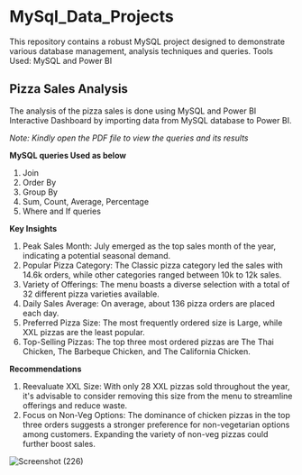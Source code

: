 # MySql_Data_Projects
This repository contains a robust MySQL project designed to demonstrate various database management, analysis techniques and queries.
Tools Used: MySQL and Power BI

## Pizza Sales Analysis
The analysis of the pizza sales is done using MySQL and Power BI Interactive Dashboard by importing data from MySQL database to Power BI.

*Note: Kindly open the PDF file to view the queries and its results*

**MySQL queries Used as below**
1. Join
2. Order By
3. Group By
4. Sum, Count, Average, Percentage
5. Where and If queries

**Key Insights**
1. Peak Sales Month: July emerged as the top sales month of the year, indicating a potential seasonal demand.
2. Popular Pizza Category: The Classic pizza category led the sales with 14.6k orders, while other categories ranged between 10k to 12k sales.
3. Variety of Offerings: The menu boasts a diverse selection with a total of 32 different pizza varieties available.
4. Daily Sales Average: On average, about 136 pizza orders are placed each day.
5. Preferred Pizza Size: The most frequently ordered size is Large, while XXL pizzas are the least popular.
6. Top-Selling Pizzas: The top three most ordered pizzas are The Thai Chicken, The Barbeque Chicken, and The California Chicken.

**Recommendations**
1. Reevaluate XXL Size: With only 28 XXL pizzas sold throughout the year, it's advisable to consider removing this size from the menu to streamline offerings and reduce waste.
2. Focus on Non-Veg Options: The dominance of chicken pizzas in the top three orders suggests a stronger preference for non-vegetarian options among customers. Expanding the variety of non-veg pizzas could further boost sales.

![Screenshot (226)](https://github.com/user-attachments/assets/f5998682-11cb-40a1-a8b3-45312f41a974)
